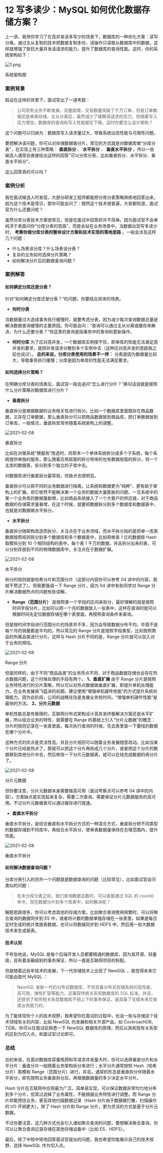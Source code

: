 # 12 写多读少：MySQL 如何优化数据存储方案？

上一讲，我带你学习了在高并发读多写少的场景下，数据库的一种优化方案：读写分离。通过主从复制的技术把数据复制多份，读操作只读取从数据库中的数据，这样就增强了抵抗大量并发读请求的能力，提升了数据库的查询性能。这时，你的系统架构如下：

![1.png](assets/CioPOWAguzCALW6-AAFqyLONgRo485.png)

系统架构图

### 案例背景

假设在这样的背景下，面试官出了一道考题：

> 公司现有业务不断发展，流量剧增，交易数量突破了千万订单，但是订单数据还是单表存储，主从分离后，虽然减少了缓解读请求的压力，但随着写入压力增加，数据库的查询和写入性能都在下降，这时你要怎么设计架构？

这个问题可以归纳为：数据库写入请求量过大，导致系统出现性能与可用性问题。

要想解决该问题，你可以对存储数据做分片，常见的方式就是对数据库做“分库分表”，在实现上有三种策略： **垂直拆分** 、 **水平拆分** 、 **垂直水平拆分** 。所以一些候选人通常会直接给出这样的回答“可以分库分表，比如垂直拆分、水平拆分、垂直水平拆分”。

这么回答真的可以吗？

### 案例分析

我在面试候选人时发现，大部分研发工程师都能把分库分表策略熟练地回答出来，因为这个技术是常识，那你可能会问了：既然这个技术很普遍，大家都知道，面试官为什么还要问呢？

虽然分库分表技术方案很常见，但是在面试中回答好并不简单。因为面试官不会单纯浮于表面问你“分库分表的思路”，而是会站在业务场景中，当数据出现写多读少时， **考察你做分库分表的整体设计方案和技术实现的落地思路** 。一般会涉及这样几个问题：

- 什么场景该分库？什么场景该分表？
- 复杂的业务如何选择分片策略？
- 如何解决分片后的数据查询问题？

### 案例解答

#### 如何确定分库还是分表？

针对“如何确定分库还是分表？”的问题，你要结合具体的场景。

- **何时分表**

当数据量过大造成事务执行缓慢时，就要考虑分表，因为减少每次查询数据总量是解决数据查询缓慢的主要原因。你可能会问：“查询可以通过主从分离或缓存来解决，为什么还要分表？”但这里的查询是指事务中的查询和更新操作。

- **何时分库** 为了应对高并发，一个数据库实例撑不住，即单库的性能无法满足高并发的要求，就把并发请求分散到多个实例中去（这种应对高并发的思路我之前也说过）。 **总的来说，分库分表使用的场景不一样：** 分表是因为数据量比较大，导致事务执行缓慢；分库是因为单库的性能无法满足要求。

#### 如何选择分片策略？

在明确分库分表的场景后，面试官一般会追问“怎么进行分片？”换句话说就是按照什么分片策略对数据库进行分片？

- **垂直拆分**

垂直拆分是根据数据的业务相关性进行拆分。比如一个数据库里面既存在商品数据，又存在订单数据，那么垂直拆分可以把商品数据放到商品库，把订单数据放到订单库。一般情况，垂直拆库常伴随着系统架构上的调整。

![2021-02-08](assets/CioPOWAgu0WAIPgVAAFI7tXmc4k883.png)

垂直拆分

比如在对做系统“微服务”改造时，将原本一个单体系统拆分成多个子系统，每个系统提供单独的服务，那么随着应用层面的拆分带来的也有数据层面的拆分，将一个主库的数据表，拆分到多个独立的子库中去。

对数据库进行垂直拆分最常规，优缺点也很明显。

垂直拆分可以把不同的业务数据进行隔离，让系统和数据更为“纯粹”，更有助于架构上的扩展。但它依然不能解决某一个业务的数据大量膨胀的问题，一旦系统中的某一个业务库的数据量剧增，比如商品系统接入了一个大客户的供应链，对于商品数据的存储需求量暴增，在这个时候，就要把数据拆分到多个数据库和数据表中，也就是对数据做水平拆分。

- **水平拆分**

垂直拆分随架构改造而拆分，关注点在于业务领域，而水平拆分指的是把单一库表数据按照规则拆分到多个数据库和多个数据表中，比如把单表 1 亿的数据按 Hash 取模拆分到 10 个相同结构的表中，每个表 1 千万的数据。并且拆分出来的表，可以分别存放到不同的物理数据库中，关注点在于数据扩展。

![2021-02-08](assets/Cgp9HWAgu1iATPotAAFyw-cShto270.png)

水平拆分

拆分的规则就是哈希分片和范围分片（这部分内容你可以参考 04 讲中的内容，我就不赘述了）。但我要强调一下 Range 分片，因为 04 讲中有些同学对 Range 分片解决数据热点的问题有些误解。

- **Range（范围分片）** 是按照某一个字段的区间来拆分，最好理解的就是按照时间字段分片，比如可以把一个月的数据放入一张表中，这样在查询时就可以根据时间先定位数据存储在哪个表里面，再按照查询条件来查询。

但是按时间字段进行范围分片的场景并不多，因为会导致数据分布不均，毕竟不是每个月的销量都是平均的。所以常见的 Range 分片是按照字段类型，比如按照商品的所属品类进行分片。这样与 Hash 分片不同的是，Range 分片就可以加入对于业务的预估。

![2021-02-08](assets/Cgp9HWAgu2qAUY42AAJC1rwUuj0065.png)

Range 分片

但是同样的，由于不同“商品品类”的业务热点不同，对于商品数据存储也会存在热点数据问题，这个时候处理的手段有两个。 **1、垂直扩展** 由于 Range 分片是按照业务特性进行的分片策略，所以可以对热点数据做垂直扩展，即提升单机处理能力。在业务发展突飞猛进的初期，建议使用“增强单机硬件性能”的方式提升系统处理能力，因为此阶段，公司的战略往往是发展业务抢时间，“增强单机硬件性能”是最快的方法。 **2、分片元数据**

单机性能总是有极限的，互联网分布式架构设计高并发终极解决方案还是水平扩展，所以结合业务的特性，就需要在 Range 的基础上引入“分片元数据”的概念：分片的规则记录在一张表里面，每次执行查询的时候，先去表里查一下要找的数据在哪个分片中。

这种方式的优点是灵活性高，并且分片规则可以随着业务发展随意改动。比如当某个分片已经是热点了，那就可以把这个分片再拆成几个分片，或者把这个分片的数据移到其他分片中去，然后修改一下分片元数据表，就可以在线完成数据的再分片了。

![2021-02-08](assets/Cgp9HWAgu4OAUhLoAAIZaMG-qhk310.png)

分片元数据

但你要注意，分片元数据本身需要做高可用（面试考察点可以参考 04 讲中的内容）。方案缺点是实现起来复杂，需要二次查询，需要保证分片元数据服务的高可用。不过分片元数据表可以通过缓存进行提速。

- **垂直水平拆分**

垂直水平拆分，是综合垂直和水平拆分方式的一种混合方式，垂直拆分把不同类型的数据存储到不同库中，再结合水平拆分，使单表数据量保持在合理范围内，提升性能。

![2021-02-08](assets/CioPOWAgu5GABkVtAAGYeNyTfrM932.png)

垂直水平拆分

#### 如何解决数据查询问题？

分库分表引入的另外一个问题就是数据查询的问题（比较常见），比如面试官会问类似的问题：

> 在未分库分表之前，我们查询数据总数时，可以直接通过 SQL 的 count() 命令，现在数据分片到多个库表中，如何解决呢？

解题思路很多，你可以考虑其他的存储方案，比如聚合查询使用频繁时，可以将聚合查询的数据同步到 ES 中，或者将计数的数据单独存储在一张表里。如果是每日定时生成的统计类报表数据，也可以将数据同步到 HDFS 中，然后用一些大数据技术来生成报表。

#### 技术认知

不夸张地说，MySQL 是每个后端开发人员都要精通的数据库，因为其开源、轻量级，且有着金融级别的事务保证，所以一直是互联网项目的标配。

但是随着近些年技术的发展，下一代存储技术上出现了 NewSQL ，我觉得未来它可能会取代 MySQL ：

> NewSQL 是新一代的分布式数据库，不但具备分布式存储系统的高性能、高可用，弹性扩容等能力，还兼容传统关系型数据库的 SQL 标准。并且，还提供了和传统关系型数据库不相上下的事务保证，是具备了支撑未来交易类业务能力的。

为了能体现你个人的技术视野，我希望你在面试的过程中，也谈一些与存储这个技术领域有关的内容，比如 NewSQL 的发展和相关开源产品，如 CockroachDB、TiDB。你可以在面试前熟悉一下 NewSQL 数据库的原理，然后以其和现有关系型的区别为切入点，和面试官讨论即可。

### 总结

总的来说，在面对数据库容量瓶颈和写请求并发量大时，你可以选择垂直分片和水平分片：垂直分片一般随着业务架构拆分来进行；水平分片通常按照 Hash（哈希分片）取模和 Range（范围分片）进行，并且，通常的形态是垂直拆分伴随着水平拆分，即先按照业务垂直拆分后，再根据数据量的多少决定水平分片。

Hash 分片在互联网中应用最为广泛，简单易实现，可以保证数据非常均匀地分布到多个分片，但其过滤掉了业务属性，不能根据业务特性进行调整。而 Range 分片却能预估业务，更高效地扫描数据记录（Hash 分片由于数据被打散，扫描操作的 I/O 开销更大）。除了 Hash 分片和 Range 分片，更为灵活的方式是基于分片元数据。

不过你要注意，这几种方式也会引入诸如聚合查询的问题，要想解决聚合查询，你可以让聚合查询记录存储在其他存储设备中（比如 ES、HDFS）。

最后，除了中规中矩地回答面试官提出的问题，我也希望你能展示自己的技术视野，选择 NewSQL 作为切入点。
